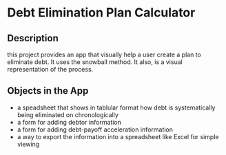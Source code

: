 # Debt Elimination Plan Calculator

## Description
this project provides an app that visually help a user create a plan to eliminate debt. It uses the snowball method. It also, is a visual representation of the process. 

## Objects in the App
* a speadsheet that shows in tablular format how debt is systematically being eliminated on chronologically
* a form for adding debtor information
* a form for adding debt-payoff acceleration information
* a way to export the information into a spreadsheet like Excel for simple viewing

